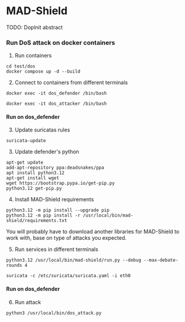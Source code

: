 # MAD-Shield

TODO: Doplnit abstract

### Run DoS attack on docker containers

1. Run containers
```
cd test/dos
docker compose up -d --build
```

2. Connect to containers from different terminals
```
docker exec -it dos_defender /bin/bash
```

```
docker exec -it dos_attacker /bin/bash
```

#### Run on dos_defender
3. Update suricatas rules
```
suricata-update
```

3. Update defender's python
```
apt-get update
add-apt-repository ppa:deadsnakes/ppa
apt install python3.12
apt-get install wget
wget https://bootstrap.pypa.io/get-pip.py
python3.12 get-pip.py
```

4. Install MAD-Shield requirements
```
python3.12 -m pip install --upgrade pip
python3.12 -m pip install -r /usr/local/bin/mad-shield/requirements.txt
```

You will probably have to download another libraries for MAD-Shield to work with, base on type of attacks you expected.

5. Run services in different terminals
```
python3.12 /usr/local/bin/mad-shield/run.py --debug --max-debate-rounds 4
```

```
suricata -c /etc/suricata/suricata.yaml -i eth0
```

#### Run on dos_defender
6. Run attack
```
python3 /usr/local/bin/dos_attack.py
```